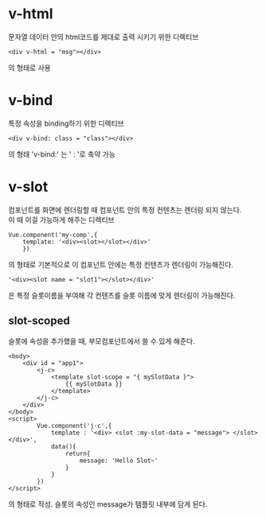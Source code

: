 # v-html  
문자열 데이터 안의 html코드를 제대로 출력 시키기 위한 디렉티브  
```
<div v-html = "msg"></div> 
```
의 형태로 사용
# v-bind  
특정 속성을 binding하기 위한 디렉티브  
```
<div v-bind: class = "class"></div>
```
의 형태  'v-bind:' 는 ' : '로 축약 가능
# v-slot  
컴포넌트를 화면에 렌더링할 때 컴포넌트 안의 특정 컨텐츠는 렌더링 되지 않는다.  
이 때 이걸 가능하게 해주는 디렉티브  
```
Vue.component('my-comp',{
    template: '<div><slot></slot></div>'
    })
```
의 형태로 기본적으로 이 컴포넌트 안에는 특정 컨텐츠가 렌더링이 가능해진다.  
```
'<div><slot name = "slot1"></slot></div>'
```
은 특정 슬롯이름을 부여해 각 컨텐츠를 슬롯 이름에 맞게 렌더링이 가능해진다.  
## slot-scoped  
슬롯에 속성을 추가했을 때, 부모컴포넌트에서 쓸 수 있게 해준다.  
```
<body>
    <div id = "app1">
        <j-c>
            <template slot-scope = "{ mySlotData }">
                {{ mySlotData }}
            </template>
        </j-c>
    </div>
</body>
<script>
        Vue.component('j-c',{
            template : '<div> <slot :my-slot-data = "message"> </slot> </div>',
            data(){
                return{
                    message: 'Hello Slot~'
                }
            }
        })
</script>
```  
의 형태로 작성. 슬롯의 속성인 message가 템플릿 내부에 담게 된다.

 
